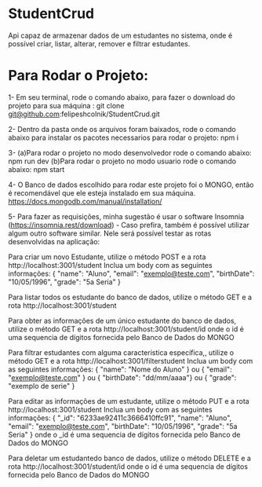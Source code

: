 # StudentCrud
Api  capaz de armazenar dados de um estudantes no sistema, onde é possível criar, listar, alterar, remover e filtrar estudantes.

# Para Rodar o Projeto:
1- Em seu terminal, rode o comando abaixo, para fazer o download do projeto para sua máquina :
  git clone git@github.com:felipeshcolnik/StudentCrud.git

2- Dentro da pasta onde os arquivos foram baixados, rode o comando abaixo para instalar os pacotes necessarios para rodar o projeto:
  npm i

3- (a)Para rodar o projeto no modo desenvolvedor rode o comando abaixo:
  npm run dev
   (b)Para rodar o projeto no modo usuario rode o comando abaixo:
  npm start

4- O Banco de dados escolhido para rodar este projeto foi o MONGO, então é recomendável que ele esteja instalado em sua máquina.
  https://docs.mongodb.com/manual/installation/

5- Para fazer as requisições, minha sugestão é usar o software Insomnia (https://insomnia.rest/download) - Caso prefira, também é possível utilizar algum outro software similar. Nele será possível testar as rotas desenvolvidas na aplicação:
   
   Para criar um novo Estudante, utilize o método POST e a rota 
   http://localhost:3001/student
   Inclua um body com as seguintes informações:
    {
      "name": "Aluno",
	    "email": "exemplo@teste.com", 
	    "birthDate": "10/05/1996", 
	    "grade": "5a Seria"
    }

   Para listar todos os estudante do banco de dados, utilize o método GET e a rota 
   http://localhost:3001/student
   
   Para obter as informações de um único estudante do banco de dados, utilize o método GET e a rota 
   http://localhost:3001/student/id
   onde o id é uma sequencia de dígitos fornecida pelo Banco de Dados do MONGO

  Para filtrar estudantes com alguma caracteristica específica,, utilize o método GET e a rota 
  http://localhost:3001/filterstudent
  Inclua um body com as seguintes informações:
    { "name": "Nome do Aluno" } ou
	  { "email": "exemplo@teste.com" } ou
	  { "birthDate": "dd/mm/aaaa"} ou
	  { "grade": "exemplo de serie" }
  

   Para editar as informações de um estudante, utilize o método PUT e a rota 
   http://localhost:3001/student
   Inclua um body com as seguintes informações:
    {
      "_id": "6233ae92411c3666410ffc91",
      "name": "Aluno",
	    "email": "exemplo@teste.com", 
	    "birthDate": "10/05/1996", 
	    "grade": "5a Seria"
    }
    onde o _id é uma sequencia de dígitos fornecida pelo Banco de Dados do MONGO

   Para deletar um estudantedo banco de dados, utilize o método DELETE e a rota 
   http://localhost:3001/student/id
   onde o id é uma sequencia de dígitos fornecida pelo Banco de Dados do MONGO